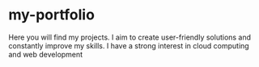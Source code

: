 # my-portfolio
Here you will find my projects. I aim to create user-friendly solutions and constantly improve my skills. I have a strong interest in cloud computing and web development

